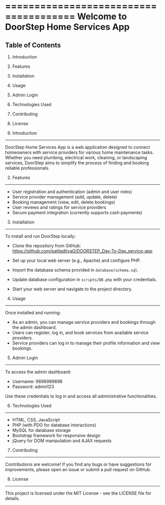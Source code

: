 ======================================
Welcome to DoorStep Home Services App
======================================

Table of Contents
-----------------
1. Introduction
2. Features
3. Installation
4. Usage
5. Admin Login
6. Technologies Used
7. Contributing
8. License

1. Introduction
---------------
DoorStep Home Services App is a web application designed to connect homeowners with service providers for various home maintenance tasks. Whether you need plumbing, electrical work, cleaning, or landscaping services, DoorStep aims to simplify the process of finding and booking reliable professionals.

2. Features
-----------
- User registration and authentication (admin and user roles)
- Service provider management (add, update, delete)
- Booking management (view, edit, delete bookings)
- User reviews and ratings for service providers
- Secure payment integration (currently supports cash payments)

3. Installation
----------------
To install and run DoorStep locally:

- Clone the repository from GitHub:
https://github.com/patiladitya0/DOORSTEP_Day-To-Day_service-app

- Set up your local web server (e.g., Apache) and configure PHP.
- Import the database schema provided in `database/schema.sql`.
- Update database configuration in `scripts/DB.php` with your credentials.
- Start your web server and navigate to the project directory.

4. Usage
--------
Once installed and running:

- As an admin, you can manage service providers and bookings through the admin dashboard.
- Users can register, log in, and book services from available service providers.
- Service providers can log in to manage their profile information and view bookings.

5. Admin Login
--------------
To access the admin dashboard:

- Username: 9898989898
- Password: admin123

Use these credentials to log in and access all administrative functionalities.

6. Technologies Used
---------------------
- HTML, CSS, JavaScript
- PHP (with PDO for database interactions)
- MySQL for database storage
- Bootstrap framework for responsive design
- jQuery for DOM manipulation and AJAX requests

7. Contributing
---------------
Contributions are welcome! If you find any bugs or have suggestions for improvements, please open an issue or submit a pull request on GitHub.

8. License
----------
This project is licensed under the MIT License - see the LICENSE file for details.

